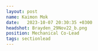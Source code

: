 ```yaml
---
layout: post
name: Kaimon Mok
date:   2023-10-07 20:30:35 +0300
headshot: Brayden_29Nov22_b.png
position: Mechanical Co-Lead
tags: sectionlead
---
```

